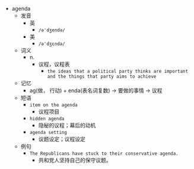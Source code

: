 - agenda
  - 发音
    - 英
      - `/ə'dʒendə/`
    - 美
      - `/ə'dʒɛndə/`
  - 词义
    - n.
      - 议程，议程表
        - `the ideas that a political party thinks are important and the things that party aims to achieve`
  - 记忆
    - ag(做， 行动) + enda(表名词复数) → 要做的事情 → 议程
  - 短语
    - `item on the agenda`
      - 议程项目 
    - `hidden agenda`
      - 隐秘的议程；幕后的动机 
    - `agenda setting`
      - 议题设定；议程设定 
  - 例句
    - `The Republicans have stuck to their conservative agenda.`
      - 共和党人坚持自己的保守议题。

